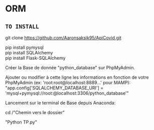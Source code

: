 # ORM

## `TO INSTALL`

git clone https://github.com/Aaronsaksik95/ApiCovid.git

pip install pymysql <br/>
pip install SQLAlchemy <br/>
pip install Flask-SQLAlchemy <br/>

Créer la Base de donnée "python_database" sur PhpMyAdmin.<br/>

Ajouter ou modifier à cette ligne les informations en fonction de votre PhpMyAdmin (ex: 'root:root@localhost:8889...' pour MAMP): <br/>
"app.config['SQLALCHEMY_DATABASE_URI'] = 'mysql+pymysql://root:@localhost:3306/python_database'"

Lancement sur le terminal de Base depuis Anaconda:

cd /"Chemin vers le dossier"

"Python TP.py"
